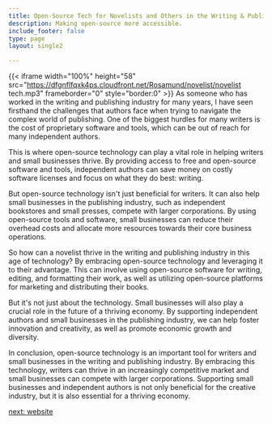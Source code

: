 ```yaml
---
title: Open-Source Tech for Novelists and Others in the Writing & Publishing  Industry
description: Making open-source more accessible.
include_footer: false
type: page
layout: single2

---
```


{{< iframe width="100%" height="58" src="https://dfgnflfqxk4ps.cloudfront.net/Rosamund/novelist/novelist tech.mp3" frameborder="0" style="border:0" >}}
As someone who has worked in the writing and publishing industry for many years, I have seen firsthand the challenges that authors face when trying to navigate the complex world of publishing. One of the biggest hurdles for many writers is the cost of proprietary software and tools, which can be out of reach for many independent authors.

This is where open-source technology can play a vital role in helping writers and small businesses thrive. By providing access to free and open-source software and tools, independent authors can save money on costly software licenses and focus on what they do best: writing.

But open-source technology isn't just beneficial for writers. It can also help small businesses in the publishing industry, such as independent bookstores and small presses, compete with larger corporations. By using open-source tools and software, small businesses can reduce their overhead costs and allocate more resources towards their core business operations.

So how can a novelist thrive in the writing and publishing industry in this age of technology? By embracing open-source technology and leveraging it to their advantage. This can involve using open-source software for writing, editing, and formatting their work, as well as utilizing open-source platforms for marketing and distributing their books.

But it's not just about the technology. Small businesses will also play a crucial role in the future of a thriving economy. By supporting independent authors and small businesses in the publishing industry, we can help foster innovation and creativity, as well as promote economic growth and diversity.

In conclusion, open-source technology is an important tool for writers and small businesses in the writing and publishing industry. By embracing this technology, writers can thrive in an increasingly competitive market and small businesses can compete with larger corporations. Supporting small businesses and independent authors is not only beneficial for the creative industry, but it is also essential for a thriving economy.


<a href="https://workdojos.com/novelist/website">next: website</a>

